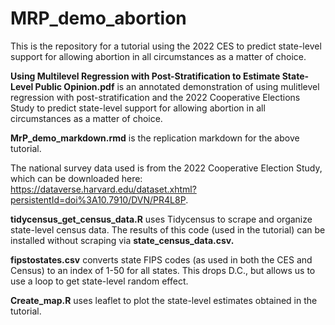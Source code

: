 # MRP_demo_abortion

This is the repository for a tutorial using the 2022 CES to predict state-level support for allowing abortion in all circumstances as a matter of choice.

**Using Multilevel Regression with Post-Stratification to Estimate State-Level Public Opinion.pdf** is an annotated demonstration of using mulitlevel regression with post-stratification and the 2022 Cooperative Elections Study to predict state-level support for allowing abortion in all circumstances as a matter of choice.

**MrP_demo_markdown.rmd** is the replication markdown for the above tutorial. 

The national survey data used is from the 2022 Cooperative Election Study, which can be downloaded here: https://dataverse.harvard.edu/dataset.xhtml?persistentId=doi%3A10.7910/DVN/PR4L8P.

**tidycensus_get_census_data.R** uses Tidycensus to scrape and organize state-level census data. The results of this code (used in the tutorial) can be installed without scraping via **state_census_data.csv.**

**fipstostates.csv** converts state FIPS codes (as used in both the CES and Census) to an index of 1-50 for all states. This drops D.C., but allows us to use a loop to get state-level random effect.

**Create_map.R** uses leaflet to plot the state-level estimates obtained in the tutorial. 
